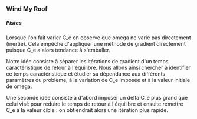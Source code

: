### Wind My Roof

##### Pistes

Lorsque l'on fait varier C_e on observe que omega ne varie pas directement (inertie).
Cela empêche d'appliquer une méthode de gradient directement puisque C_e a alors tendance à s'emballer.

Notre idée consiste à séparer les itérations de gradient d'un temps caractéristique de retour à l'équilibre.
Nous allons ainsi chercher à identifier ce temps caractéristique et étudier sa dépendance aux différents paramètres du problème, à la variation de C_e imposée et à la valeur initiale de omega.

Une seconde idée consiste à d'abord imposer un delta C_e plus grand que celui visé pour réduire le temps de retour à l'équilibre et ensuite remettre C_e à la valeur cible : on obtiendrait alors une itération plus rapide.

